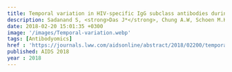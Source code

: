 ```yaml
---
title: Temporal variation in HIV-specific IgG subclass antibodies during acute infection differentiates spontaneous 4 controllers from chronic progressors
description: Sadanand S, <strong>Das J*</strong>, Chung A.W, Schoen M.K, Lane S, Suscovich T.J, Streeck H, Smith D.M, Little S.J, Lauffenburger D.A, Richman D.D, Alter G
date: 2018-02-20 15:01:35 +0300
image: '/images/Temporal-variation.webp'
tags: [Antibodyomics]
href : 'https://journals.lww.com/aidsonline/abstract/2018/02200/temporal_variation_in_hiv_specific_igg_subclass.4.aspx'
published: AIDS 2018 
year : 2018
---
```

